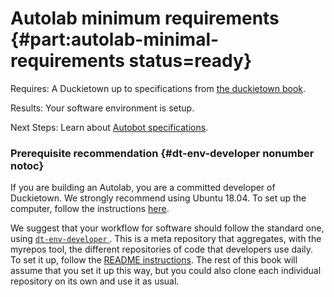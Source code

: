 # Autolab minimum requirements {#part:autolab-minimal-requirements status=ready}

<div class='requirements' markdown="1">

Requires: A Duckietown up to specifications from [the duckietown book](+opmanual_duckietown#duckietowns).

Results: Your software environment is setup.

Next Steps: Learn about [Autobot specifications](#autolab-autobot-specs).
</div>

<minitoc/>

### Prerequisite recommendation {#dt-env-developer nonumber notoc}

If you are building an Autolab, you are a committed developer of Duckietown. We strongly recommend using Ubuntu 18.04. To set up the computer, follow the instructions [here](+opmanual_duckiebot#laptop-setup).

We suggest that your workflow for software should follow the standard one, using [ `dt-env-developer` ]((https://github.com/duckietown/dt-env-developer)). This is a meta repository that aggregates, with the myrepos tool, the different repositories of code that developers use daily. To set it up, follow the [README instructions](https://github.com/duckietown/dt-env-developer). The rest of this book will assume that you set it up this way, but you could also clone each individual repository on its own and use it as usual.

